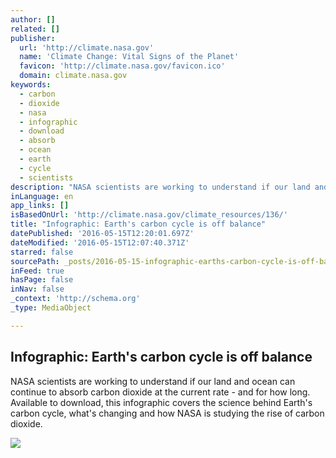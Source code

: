 ```yaml
---
author: []
related: []
publisher:
  url: 'http://climate.nasa.gov'
  name: 'Climate Change: Vital Signs of the Planet'
  favicon: 'http://climate.nasa.gov/favicon.ico'
  domain: climate.nasa.gov
keywords:
  - carbon
  - dioxide
  - nasa
  - infographic
  - download
  - absorb
  - ocean
  - earth
  - cycle
  - scientists
description: "NASA scientists are working to understand if our land and ocean can continue to absorb carbon dioxide at the current rate - and for how long. Available to download, this infographic covers the science behind Earth's carbon cycle, what's changing and how NASA is studying the rise of carbon dioxide."
inLanguage: en
app_links: []
isBasedOnUrl: 'http://climate.nasa.gov/climate_resources/136/'
title: "Infographic: Earth's carbon cycle is off balance"
datePublished: '2016-05-15T12:20:01.697Z'
dateModified: '2016-05-15T12:07:40.371Z'
starred: false
sourcePath: _posts/2016-05-15-infographic-earths-carbon-cycle-is-off-balance.md
inFeed: true
hasPage: false
inNav: false
_context: 'http://schema.org'
_type: MediaObject

---
```

<article style=""><h1>Infographic: Earth's carbon cycle is off balance</h1><p>NASA scientists are working to understand if our land and ocean can continue to absorb carbon dioxide at the current rate - and for how long. Available to download, this infographic covers the science behind Earth's carbon cycle, what's changing and how NASA is studying the rise of carbon dioxide.</p><img src="http://climate.nasa.gov/system/resources/detail_files/136_4-CO2_infographic-80.jpg" /></article>